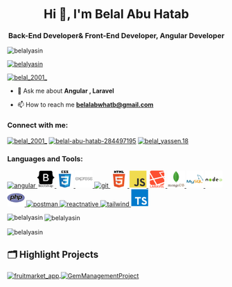 <h1 align="center">Hi 👋, I'm Belal Abu Hatab</h1>
<h3 align="center">Back-End Developer& Front-End Developer, Angular Developer</h3>

<p align="left"> <img src="https://komarev.com/ghpvc/?username=belalyasin&label=Profile%20views&color=0e75b6&style=flat" alt="belalyasin" /> </p>

<p align="left"> 
<a href="https:github.com/ryo-ma/github-profile-trophy"><img src="https://github-profile-trophy.vercel.app/?username=belalyasin" alt="belalyasin" />
</a> </p>

<p align="left"> <a href="https://twitter.com/belal_2001_" target="blank"><img src="https://img.shields.io/twitter/follow/belal_2001_?logo=twitter&style=for-the-badge" alt="belal_2001_" /></a> </p>

- 💬 Ask me about **Angular , Laravel**

- 📫 How to reach me **belalabwhatb@gmail.com**

<h3 align="left">Connect with me:</h3>
<p align="left">
<a href="https://twitter.com/belal_2001_" target="blank"><img align="center" src="https://raw.githubusercontent.com/rahuldkjain/github-profile-readme-generator/master/src/images/icons/Social/twitter.svg" alt="belal_2001_" height="30" width="40" /></a>
<a href="https://linkedin.com/in/belal-abu-hatab-284497195" target="blank"><img align="center" src="https://raw.githubusercontent.com/rahuldkjain/github-profile-readme-generator/master/src/images/icons/Social/linked-in-alt.svg" alt="belal-abu-hatab-284497195" height="30" width="40" /></a>
<a href="https://instagram.com/belal_yassen.18" target="blank"><img align="center" src="https://raw.githubusercontent.com/rahuldkjain/github-profile-readme-generator/master/src/images/icons/Social/instagram.svg" alt="belal_yassen.18" height="30" width="40" /></a>
</p>

<h3 align="left">Languages and Tools:</h3>
<p align="left"> <a href="https://angular.io" target="_blank" rel="noreferrer"> <img src="https://angular.io/assets/images/logos/angular/angular.svg" alt="angular" width="40" height="40"/> </a> <a href="https://getbootstrap.com" target="_blank" rel="noreferrer"> <img src="https://raw.githubusercontent.com/devicons/devicon/master/icons/bootstrap/bootstrap-plain-wordmark.svg" alt="bootstrap" width="40" height="40"/> </a> <a href="https://www.w3schools.com/css/" target="_blank" rel="noreferrer"> <img src="https://raw.githubusercontent.com/devicons/devicon/master/icons/css3/css3-original-wordmark.svg" alt="css3" width="40" height="40"/> </a> <a href="https://expressjs.com" target="_blank" rel="noreferrer"> <img src="https://raw.githubusercontent.com/devicons/devicon/master/icons/express/express-original-wordmark.svg" alt="express" width="40" height="40"/> </a> <a href="https://git-scm.com/" target="_blank" rel="noreferrer"> <img src="https://www.vectorlogo.zone/logos/git-scm/git-scm-icon.svg" alt="git" width="40" height="40"/> </a> <a href="https://www.w3.org/html/" target="_blank" rel="noreferrer"> <img src="https://raw.githubusercontent.com/devicons/devicon/master/icons/html5/html5-original-wordmark.svg" alt="html5" width="40" height="40"/> </a> <a href="https://developer.mozilla.org/en-US/docs/Web/JavaScript" target="_blank" rel="noreferrer"> <img src="https://raw.githubusercontent.com/devicons/devicon/master/icons/javascript/javascript-original.svg" alt="javascript" width="40" height="40"/> </a> <a href="https://laravel.com/" target="_blank" rel="noreferrer"> <img src="https://raw.githubusercontent.com/devicons/devicon/master/icons/laravel/laravel-plain-wordmark.svg" alt="laravel" width="40" height="40"/> </a> <a href="https://www.mongodb.com/" target="_blank" rel="noreferrer"> <img src="https://raw.githubusercontent.com/devicons/devicon/master/icons/mongodb/mongodb-original-wordmark.svg" alt="mongodb" width="40" height="40"/> </a> <a href="https://www.mysql.com/" target="_blank" rel="noreferrer"> <img src="https://raw.githubusercontent.com/devicons/devicon/master/icons/mysql/mysql-original-wordmark.svg" alt="mysql" width="40" height="40"/> </a> <a href="https://nodejs.org" target="_blank" rel="noreferrer"> <img src="https://raw.githubusercontent.com/devicons/devicon/master/icons/nodejs/nodejs-original-wordmark.svg" alt="nodejs" width="40" height="40"/> </a> <a href="https://www.php.net" target="_blank" rel="noreferrer"> <img src="https://raw.githubusercontent.com/devicons/devicon/master/icons/php/php-original.svg" alt="php" width="40" height="40"/> </a> <a href="https://postman.com" target="_blank" rel="noreferrer"> <img src="https://www.vectorlogo.zone/logos/getpostman/getpostman-icon.svg" alt="postman" width="40" height="40"/> </a> <a href="https://reactnative.dev/" target="_blank" rel="noreferrer"> <img src="https://reactnative.dev/img/header_logo.svg" alt="reactnative" width="40" height="40"/> </a> <a href="https://tailwindcss.com/" target="_blank" rel="noreferrer"> <img src="https://www.vectorlogo.zone/logos/tailwindcss/tailwindcss-icon.svg" alt="tailwind" width="40" height="40"/> </a> <a href="https://www.typescriptlang.org/" target="_blank" rel="noreferrer"> <img src="https://raw.githubusercontent.com/devicons/devicon/master/icons/typescript/typescript-original.svg" alt="typescript" width="40" height="40"/> </a> </p>

<p><img align="left" src="https://github-readme-stats.vercel.app/api/top-langs?username=belalyasin&show_icons=true&locale=en&layout=compact" alt="belalyasin" /></p>

<p>&nbsp;<img align="center" src="https://github-readme-stats.vercel.app/api?username=belalyasin&show_icons=true&locale=en" alt="belalyasin" /></p>

<p><img align="center" src="https://github-readme-streak-stats.herokuapp.com/?user=belalyasin&" alt="belalyasin" /></p>


## 🗂️ Highlight Projects

<a href="https://github.com/belalyasin/fruitmarket_app">
  <img align="center" src="https://github-readme-stats.vercel.app/api/pin/?username=belalyasin&repo=fruitmarket_app&show_icons=true&line_height=27&title_color=6aa6f8&text_color=8a919a&icon_color=6aa6f8&bg_color=22272e" alt="fruitmarket_app" />
</a>

<a href="https://github.com/belalyasin/GemManagementProject">
  <img align="center" src="https://github-readme-stats.vercel.app/api/pin/?username=belalyasin&repo=GemManagementProject&show_icons=true&line_height=27&title_color=6aa6f8&text_color=8a919a&icon_color=6aa6f8&bg_color=22272e" alt="GemManagementProject" />
</a>
